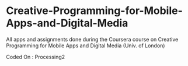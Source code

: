 Creative-Programming-for-Mobile-Apps-and-Digital-Media
======================================================

All apps and assignments done during the Coursera course on 
Creative Programming for Mobile Apps and Digital Media (Univ. of London)

Coded On : Processing2
